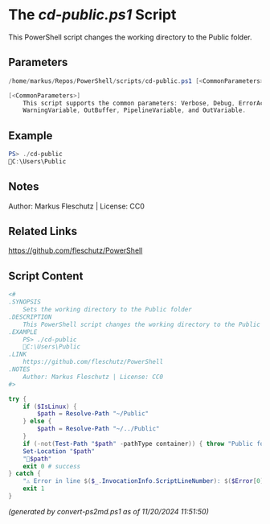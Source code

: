 The *cd-public.ps1* Script
===========================

This PowerShell script changes the working directory to the Public folder.

Parameters
----------
```powershell
/home/markus/Repos/PowerShell/scripts/cd-public.ps1 [<CommonParameters>]

[<CommonParameters>]
    This script supports the common parameters: Verbose, Debug, ErrorAction, ErrorVariable, WarningAction, 
    WarningVariable, OutBuffer, PipelineVariable, and OutVariable.
```

Example
-------
```powershell
PS> ./cd-public
📂C:\Users\Public

```

Notes
-----
Author: Markus Fleschutz | License: CC0

Related Links
-------------
https://github.com/fleschutz/PowerShell

Script Content
--------------
```powershell
<#
.SYNOPSIS
	Sets the working directory to the Public folder
.DESCRIPTION
	This PowerShell script changes the working directory to the Public folder.
.EXAMPLE
	PS> ./cd-public
	📂C:\Users\Public
.LINK
	https://github.com/fleschutz/PowerShell
.NOTES
	Author: Markus Fleschutz | License: CC0
#>

try {
	if ($IsLinux) {
		$path = Resolve-Path "~/Public"
	} else {
		$path = Resolve-Path "~/../Public"
	}
	if (-not(Test-Path "$path" -pathType container)) { throw "Public folder at 📂$path doesn't exist (yet)" }
	Set-Location "$path"
	"📂$path"
	exit 0 # success
} catch {
	"⚠️ Error in line $($_.InvocationInfo.ScriptLineNumber): $($Error[0])"
	exit 1
}
```

*(generated by convert-ps2md.ps1 as of 11/20/2024 11:51:50)*
